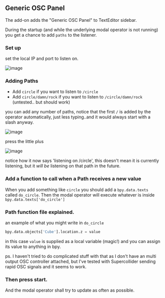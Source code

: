 ## Generic OSC Panel

The add-on adds the "Generic OSC Panel" to TextEditor sidebar.

During the startup (and while the underlying modal operator is not running) you get a chance to add `paths` to the listener.

### Set up

set the local IP and port to listen on.

![image](https://cloud.githubusercontent.com/assets/619340/17868600/cae776c2-68af-11e6-9750-9b9ea215b87a.png)

### Adding Paths

- Add `circle` if you want to listen to `/circle`  
- Add `circle/damn/rock` if you want to listen to `/circle/damn/rock` (untested.. but should work)  

you can add any number of paths, notice that the first `/` is added by the operator automatically, just less typing..and it would always start with a slash anyway.

![image](https://cloud.githubusercontent.com/assets/619340/17868632/f3c8f7c8-68af-11e6-93e1-f16b550dfe39.png)

press the little plus

![image](https://cloud.githubusercontent.com/assets/619340/17868664/10b22fda-68b0-11e6-9fbc-12c8dee13e0b.png)

notice how it now says 'listening on /circle', this doesn't mean it is currently listening, but it _will be_ listening on that path in the future.

### Add a function to call when a Path receives a new value

When you add something like `circle` you should add a `bpy.data.texts` called `do_circle`. Then the modal operator will execute whatever is inside `bpy.data.texts['do_circle']`

### Path function file explained.

an example of what you might write in `do_circle`

```python
bpy.data.objects['Cube'].location.z = value
```

in this case `value` is supplied as a local variable (magic!)  and you can assign its value to anything in bpy.

ps. I haven't tried to do complicated stuff with that as I don't have an multi output OSC controller attached, but I've tested with Supercollider sending rapid OSC signals and it seems to work.

### Then press start.

And the modal operator shall try to update as often as possible.
